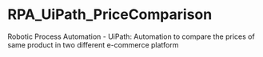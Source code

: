 # RPA_UiPath_PriceComparison
Robotic Process Automation - UiPath: Automation to compare the prices of same product in two different e-commerce platform
